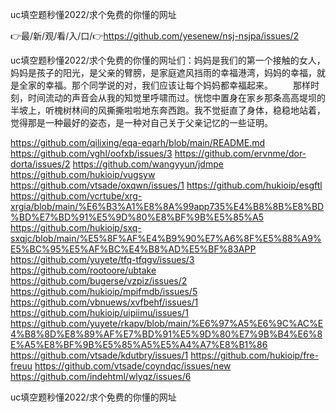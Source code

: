 uc填空题秒懂2022/求个免费的你懂的网址

👉最/新/观/看/入/口/👉https://github.com/yesenew/nsj-nsjpa/issues/2

uc填空题秒懂2022/求个免费的你懂的网址们：妈妈是我们的第一个接触的女人，妈妈是孩子的阳光，是父亲的臂膀，是家庭遮风挡雨的幸福港湾，妈妈的幸福，就是全家的幸福。那个同学说的对，我们应该让每个妈妈都幸福起来。
　　那样时刻，时间流动的声音会从我的知觉里呼啸而过。恍惚中置身在家乡那条高高堤坝的半坡上，听槐树林间的风撕撕啦啦地东奔西跑。我不觉挺直了身体，稳稳地站着，觉得那是一种最好的姿态，是一种对自己关于父亲记忆的一些证明。


https://github.com/qilixing/eqa-eqarh/blob/main/README.md
https://github.com/vghl/oofxb/issues/3
https://github.com/ervnme/dor-dorta/issues/2
https://github.com/wangyyun/jdmpe
https://github.com/hukioip/vugsyw
https://github.com/vtsade/oxqwn/issues/1
https://github.com/hukioip/esgftl
https://github.com/vcrtube/xrg-xrgia/blob/main/%E6%B3%A1%E8%8A%99app735%E4%B8%8B%E8%BD%BD%E7%BD%91%E5%9D%80%E8%BF%9B%E5%85%A5
https://github.com/hukioip/sxq-sxqjc/blob/main/%E5%8F%AF%E4%B9%90%E7%A6%8F%E5%88%A9%E5%BC%95%E5%AF%BC%E4%B8%AD%E5%BF%83APP
https://github.com/yuyete/tfq-tfqgv/issues/3
https://github.com/rootoore/ubtake
https://github.com/bugerse/vzpiz/issues/2
https://github.com/hukioip/mpifmdb/issues/5
https://github.com/vbnuews/xvfbehf/issues/1
https://github.com/hukioip/uipiimu/issues/1
https://github.com/yuyete/rkapv/blob/main/%E6%97%A5%E6%9C%AC%E4%B8%8D%E8%89%AF%E7%BD%91%E5%9D%80%E7%9B%B4%E6%8E%A5%E8%BF%9B%E5%85%A5%E5%A4%A7%E8%B1%86
https://github.com/vtsade/kdutbry/issues/1
https://github.com/hukioip/fre-freuu
https://github.com/vtsade/coyndqc/issues/new
https://github.com/indehtml/wlyqz/issues/6

uc填空题秒懂2022/求个免费的你懂的网址
